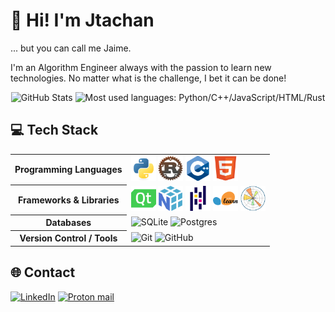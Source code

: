 # 💫 Hi! I'm Jtachan

... but you can call me Jaime.

I'm an Algorithm Engineer always with the passion to learn new technologies.
No matter what is the challenge, I bet it can be done!

<div align="center">
    <img src="https://github-readme-stats.vercel.app/api?username=Jtachan&rank_icon=percentile&show_icons=true&theme=transparent" alt="GitHub Stats" />
    <img src="https://github-readme-stats.vercel.app/api/top-langs/?username=Jtachan&hide_border=false&include_all_commits=true&count_private=true&layout=compact" alt="Most used languages: Python/C++/JavaScript/HTML/Rust" height="200">
</div>

## 💻 Tech Stack

<table>
    <tr>
        <th>Programming Languages</th>
        <td><div>
            <img src="https://raw.githubusercontent.com/devicons/devicon/refs/heads/master/icons/python/python-original.svg" alt="Python" width=40>
            <img src="./icons/rust.png" alt="Rust" width=40>
            <img src="https://raw.githubusercontent.com/devicons/devicon/refs/heads/master/icons/cplusplus/cplusplus-original.svg" alt="C++" width=40>
            <img src="https://raw.githubusercontent.com/devicons/devicon/refs/heads/master/icons/html5/html5-original.svg" alt="HTML5" width=40>
        </div></td>
    </tr>
    <tr>
        <th>Frameworks & Libraries</th>
        <td><div>
            <img src="https://raw.githubusercontent.com/devicons/devicon/refs/heads/master/icons/qt/qt-original.svg" alt="Qt" width=40>
            <img src="https://raw.githubusercontent.com/devicons/devicon/refs/heads/master/icons/numpy/numpy-original.svg" alt="NumPy" width=40>
            <img src="https://raw.githubusercontent.com/devicons/devicon/refs/heads/master/icons/pandas/pandas-original.svg" alt="Pandas" width=40>
            <img src="https://raw.githubusercontent.com/devicons/devicon/refs/heads/master/icons/scikitlearn/scikitlearn-original.svg" alt="Scikit-Learn" width=40>
            <img src="https://raw.githubusercontent.com/devicons/devicon/refs/heads/master/icons/matplotlib/matplotlib-original.svg" alt="matplotlib" width=40>
        </div></td>
    </tr>
    <tr>
        <th>Databases</th>
        <td><div>
            <img src="https://img.shields.io/badge/sqlite-%2307405e.svg?style=for-the-badge&logo=sqlite&logoColor=white" alt="SQLite">
            <img src="https://img.shields.io/badge/postgres-%23316192.svg?style=for-the-badge&logo=postgresql&logoColor=white" alt="Postgres">
        </div></td>
    </tr>
    <tr>
        <th>Version Control / Tools</th>
        <td><div>
            <img src="https://img.shields.io/badge/git-%23F05033.svg?style=for-the-badge&logo=git&logoColor=white" alt="Git">
            <img src="https://img.shields.io/badge/github-%23121011.svg?style=for-the-badge&logo=github&logoColor=white" alt="GitHub">
        </div></td>
    </tr>
</table>

## 🌐 Contact
[![LinkedIn](https://img.shields.io/badge/LinkedIn-%230077B5.svg?logo=linkedin&logoColor=white)](https://linkedin.com/in/jaime-gonzalezg) 
[![Proton mail](https://img.shields.io/badge/Proton%20Mail-6D4AAA.svg?logo=protonmail)](mailto:jgonzg@proton.me)
